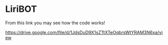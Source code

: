 # LiriBOT
From this link you may see how the code works!

https://drive.google.com/file/d/1JdsDuD9X1sZTtXTeOqbrsWtYRAM3N6xa/view